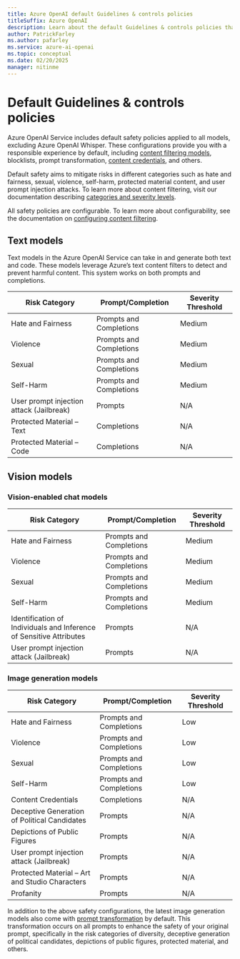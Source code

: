 ```yaml
---
title: Azure OpenAI default Guidelines & controls policies
titleSuffix: Azure OpenAI
description: Learn about the default Guidelines & controls policies that Azure OpenAI uses to flag content and ensure responsible use of the service.
author: PatrickFarley
ms.author: pafarley
ms.service: azure-ai-openai
ms.topic: conceptual
ms.date: 02/20/2025
manager: nitinme
---
```


# Default Guidelines & controls policies


Azure OpenAI Service includes default safety policies applied to all models, excluding Azure OpenAI Whisper. These configurations provide you with a responsible experience by default, including [content filtering models](/azure/ai-services/openai/concepts/content-filter?tabs=warning%2Cpython-new), blocklists, prompt transformation, [content credentials](/azure/ai-services/openai/concepts/content-credentials), and others.

Default safety aims to mitigate risks in different categories such as hate and fairness, sexual, violence, self-harm, protected material content, and user prompt injection attacks. To learn more about content filtering, visit our documentation describing [categories and severity levels](/azure/ai-services/openai/concepts/content-filter?tabs=warning%2Cpython-new).

All safety policies are configurable. To learn more about configurability, see the documentation on [configuring content filtering](/azure/ai-services/openai/how-to/content-filters).

## Text models

Text models in the Azure OpenAI Service can take in and generate both text and code. These models leverage Azure’s text content filters to detect and prevent harmful content. This system works on both prompts and completions. 

| Risk Category                             | Prompt/Completion      | Severity Threshold |
|-------------------------------------------|------------------------|---------------------|
| Hate and Fairness                         | Prompts and Completions| Medium              |
| Violence                                  | Prompts and Completions| Medium              |
| Sexual                                    | Prompts and Completions| Medium              |
| Self-Harm                                 | Prompts and Completions| Medium              |
| User prompt injection attack (Jailbreak)  | Prompts                | N/A                 |
| Protected Material – Text                 | Completions            | N/A                 |
| Protected Material – Code                 | Completions            | N/A                 |



## Vision models

### Vision-enabled chat models

| Risk Category                                        | Prompt/Completion      | Severity Threshold |
|------------------------------------------------------|------------------------|---------------------|
| Hate and Fairness                                    | Prompts and Completions| Medium              |
| Violence                                             | Prompts and Completions| Medium              |
| Sexual                                               | Prompts and Completions| Medium              |
| Self-Harm                                            | Prompts and Completions| Medium              |
| Identification of Individuals and Inference of Sensitive Attributes | Prompts                | N/A                 |
| User prompt injection attack (Jailbreak)             | Prompts                | N/A                 |

### Image generation models


| Risk Category                                     | Prompt/Completion      | Severity Threshold |
|---------------------------------------------------|------------------------|---------------------|
| Hate and Fairness                                 | Prompts and Completions| Low                 |
| Violence                                          | Prompts and Completions| Low                 |
| Sexual                                            | Prompts and Completions| Low                 |
| Self-Harm                                         | Prompts and Completions| Low                 |
| Content Credentials                               | Completions            | N/A                 |
| Deceptive Generation of Political Candidates      | Prompts                | N/A                 |
| Depictions of Public Figures                      | Prompts                | N/A                 |
| User prompt injection attack (Jailbreak)          | Prompts                | N/A                 |
| Protected Material – Art and Studio Characters    | Prompts                | N/A                 |
| Profanity                                         | Prompts                | N/A                 |


In addition to the above safety configurations, the latest image generation models also come with [prompt transformation](./prompt-transformation.md) by default. This transformation occurs on all prompts to enhance the safety of your original prompt, specifically in the risk categories of diversity, deceptive generation of political candidates, depictions of public figures, protected material, and others. 
